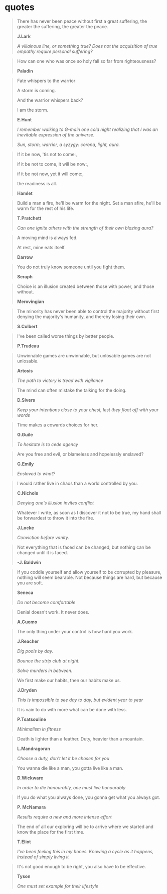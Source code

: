 # quotes

> There has never been peace without first a great suffering, the greater the suffering, the greater the peace.
>   
> **J.Lark**
>  
> *A villainous line, or something true?* 
> *Does not the acquisition of true empathy require personal suffering?*
 
> How can one who was once so holy fall so far from righteousness?
>  
> **Paladin**
 
> Fate whispers to the warrior 
>
> A storm is coming.
>
> And the warrior whispers back?
>
>  I am the storm.
> 
> **E.Hunt**
>  
> *I remember walking to G-main one cold night realizing that I was an inevitable expression of the universe.*
>  
> *Sun, storm, warrior, a syzygy: corona, light, aura.*
 
> If it be now, 'tis not to come:,
>
> if it be not to come, it will be now:,
>
> if it be not now, yet it will come:, 
>
> the readiness is all.
> 
> **Hamlet**
 
> Build a man a fire, he'll be warm for the night. Set a man afire, he'll be warm for the rest of his life. 
> 
> **T.Pratchett**
>  
> *Can one ignite others with the strength of their own blazing aura?*
 
> A moving mind is always fed.
>
> At rest, mine eats itself.
> 
> **Darrow**
             
> You do not truly know someone until you fight them.
> 
> **Seraph**
 
> Choice is an illusion created between those with power, and those without.
> 
> **Merovingian**
 
> The minority has never been able to control the majority without first denying the majority's humanity, and thereby losing their own.
> 
> **S.Colbert**
 
> I've been called worse things by better people.
> 
> **P.Trudeau**
 
> Unwinnable games are unwinnable, but unlosable games are not unlosable.
> 
> **Artosis**
>     
> *The path to victory is tread with vigilance*
 
> The mind can often mistake the talking for the doing.
> 
> **D.Sivers**
>  
> *Keep your intentions close to your chest, lest they float off with your words*
 
> Time makes a cowards choices for her.
> 
> **G.Guile**
> 
> *To hesitate is to cede agency* 
 
> Are you free and evil, or blameless and hopelessly enslaved?
> 
> **G.Emily**
>  
> *Enslaved to what?*
 
> I would rather live in chaos than a world controlled by you.
> 
> **C.Nichols**
>  
> *Denying one's illusion invites conflict* 
 
> Whatever I write, as soon as I discover it not to be true, my hand shall be forwardest to throw it into the fire. 
> 
> **J.Locke**
>  
> *Conviction before vanity.*
 
> Not everything that is faced can be changed, but nothing can be changed until it is faced. 
> 
> **-J. Baldwin**
 
> If you coddle yourself and allow yourself to be corrupted by pleasure, nothing will seem bearable. Not because things are hard, but because you are soft. 
> 
> **Seneca**
>  
> *Do not become comfortable*
 
> Denial doesn't work. It never does. 
> 
> **A.Cuomo**
 
> The only thing under your control is how hard you work. 
> 
> **J.Reacher**
>  
> *Dig pools by day.* 
>  
> *Bounce the strip club at night.* 
>  
> *Solve murders in between.* 
 
> We first make our habits, then our habits make us.
> 
> **J.Dryden**
>  
> *This is impossible to see day to day, but evident year to year* 
 
> It is vain to do with more what can be done with less. 
> 
> **P.Tsatsouline**
>  
> *Minimalism in fitness* 
 
> Death is lighter than a feather. Duty, heavier than a mountain.
> 
> **L.Mandragoran**
>  
> *Choose a duty, don't let it be chosen for you* 
 
> You wanna die like a man, you gotta live like a man. 
> 
> **D.Wickware**
>  
> *In order to die honourably, one must live honourably* 
 
> If you do what you always done, you gonna get what you always got. 
> 
> **P. McNamara**
> 
> *Results require a new and more intense effort*
 
> The end of all our exploring will be to arrive where we started and know the place for the first time.
> 
> **T.Eliot**
> 
> *I've been feeling this in my bones. Knowing a cycle as it happens, instead of simply living it*
 
> It's not good enough to be right, you also have to be effective.
>  
> **Tyson**
> 
> *One must set example for their lifestyle*